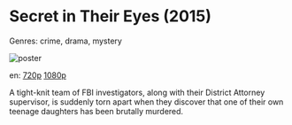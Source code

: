 # Secret in Their Eyes (2015)

Genres: crime, drama, mystery

![poster](http://image.tmdb.org/t/p/w500/jHaJkzzmxjwXnvNHBFqXd8l4UE4.jpg)

en:
  [720p](magnet:?xt=urn:btih:DDA6F1C2F34ABF94A8F08C84B1F3D669B5026CF7&tr=udp://glotorrents.pw:6969/announce&tr=udp://tracker.opentrackr.org:1337/announce&tr=udp://torrent.gresille.org:80/announce&tr=udp://tracker.openbittorrent.com:80&tr=udp://tracker.coppersurfer.tk:6969&tr=udp://tracker.leechers-paradise.org:6969&tr=udp://p4p.arenabg.ch:1337&tr=udp://tracker.internetwarriors.net:1337)
  [1080p](magnet:?xt=urn:btih:D763723E4E636DC9F96DCDC22B042B72017E522D&tr=udp://glotorrents.pw:6969/announce&tr=udp://tracker.opentrackr.org:1337/announce&tr=udp://torrent.gresille.org:80/announce&tr=udp://tracker.openbittorrent.com:80&tr=udp://tracker.coppersurfer.tk:6969&tr=udp://tracker.leechers-paradise.org:6969&tr=udp://p4p.arenabg.ch:1337&tr=udp://tracker.internetwarriors.net:1337)
  


A tight-knit team of FBI investigators, along with their District Attorney supervisor, is suddenly torn apart when they discover that one of their own teenage daughters has been brutally murdered.
